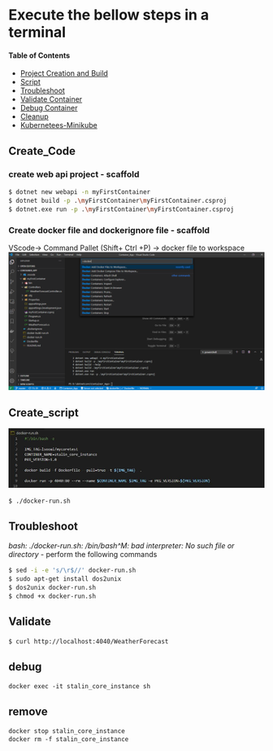 # Execute the bellow steps in a terminal

#### Table of Contents

*   [Project Creation and Build](#Create_Code)
*   [Script](#Create_script)
*   [Troubleshoot](#Troubleshoot)
*   [Validate Container](#Validate)
*   [Debug Container](#debug)
*   [Cleanup](#remove)
*   [Kubernetees-Minikube](Kubernetees-Minikube.md)


## Create_Code
### create web api project - scaffold

```bash
$ dotnet new webapi -n myFirstContainer
$ dotnet build -p .\myFirstContainer\myFirstContainer.csproj
$ dotnet.exe run -p .\myFirstContainer\myFirstContainer.csproj
```

### Create docker file and dockerignore file - scaffold
VScode-> Command Pallet (Shift+ Ctrl +P) -> docker file to workspace
![Cmdline](images/vscode_scaffold.png)


## Create_script

![Cmdline](images/docker_run.png)

```bash
$ ./docker-run.sh
```

## Troubleshoot

*bash: ./docker-run.sh: /bin/bash^M: bad interpreter: No such file or directory* -  perform the following commands

```bash
$ sed -i -e 's/\r$//' docker-run.sh
$ sudo apt-get install dos2unix
$ dos2unix docker-run.sh
$ chmod +x docker-run.sh
```

## Validate
```bash
$ curl http://localhost:4040/WeatherForecast
```
## debug
```docker
docker exec -it stalin_core_instance sh
```
## remove
```docker
docker stop stalin_core_instance
docker rm -f stalin_core_instance
```

